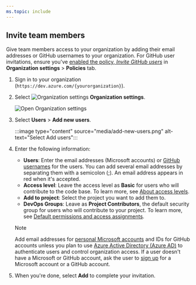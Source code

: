 ```yaml
---
ms.topic: include
---
```


## Invite team members

Give team members access to your organization by adding their email addresses or GitHub usernames to your organization. For GitHub user invitations, ensure you've [enabled the policy, *Invite GitHub users*](../user-guide/sign-up-invite-teammates.md#enable-github-invitations) in **Organization settings** > **Policies** tab.

1. Sign in to your organization (```https://dev.azure.com/{yourorganization}```).

2. Select ![Organization settings](/azure/devops/media/icons/gear-icon.png) **Organization settings**.

   ![Open Organization settings](/azure/devops/_shared/media/settings/open-admin-settings-vert.png)

3. Select **Users** > **Add new users**.

   :::image type="content" source="media/add-new-users.png" alt-text="Select Add users":::

4. Enter the following information:

   - **Users**: Enter the email addresses (Microsoft accounts) or [GitHub usernames](#enable-github-invitations) for the users. You can add several email addresses by separating them with a semicolon (;). An email address appears in red when it's accepted.  
   - **Access level**: Leave the access level as **Basic** for users who will contribute to the code base. To learn more, see [About access levels](/azure/devops/organizations/security/access-levels).  
   - **Add to project**: Select the project you want to add them to.  
   - **DevOps Groups**: Leave as **Project Contributors**, the default security group for users who will contribute to your project. To learn more, see [Default permissions and access assignments](/azure/devops/organizations/security/permissions-access).  

	> [!NOTE]  
	> Add email addresses for [personal Microsoft accounts](https://account.microsoft.com/account) and IDs for GitHub accounts unless you plan to use [Azure Active Directory (Azure AD)](https://azure.microsoft.com/documentation/articles/active-directory-whatis/) to authenticate users and control organization access. If a user doesn't have a Microsoft or GitHub account, ask the user to [sign up](https://signup.live.com/) for a Microsoft account or a GitHub account.  

5. When you're done, select **Add** to complete your invitation.

